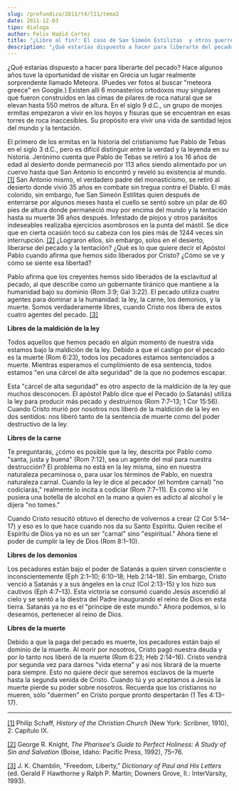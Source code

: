 ```yaml
---
slug: /profundiza/2011/t4/l11/tema2
date: 2011-12-03
tipo: dialoga
author: Felix Hadid Cortez
title: "¿Libre al fin?: El caso de San Simeón Estilitas  y otros guerreros contra el pecado y la tentación"
description: "¿Qué estarías dispuesto a hacer para liberarte del pecado? Hace algunos años  tuve la oportunidad de visitar en Grecia un lugar realmente sorprendente  llamado Meteora. (Puedes ver fotos al buscar “meteora greece” en Google.)  Existen allí 6 monasterios ortodoxos muy singulare..."
---
```


¿Qué estarías dispuesto a hacer para liberarte del pecado? Hace algunos años tuve la oportunidad de visitar en Grecia un lugar realmente sorprendente llamado Meteora. (Puedes ver fotos al buscar "meteora greece" en Google.) Existen allí 6 monasterios ortodoxos muy singulares que fueron construidos en las cimas de pilares de roca natural que se elevan hasta 550 metros de altura. En el siglo 9 d.C., un grupo de monjes ermitas empezaron a vivir en los hoyos y fisuras que se encuentran en esas torres de roca inaccesibles. Su propósito era vivir una vida de santidad lejos del mundo y la tentación.

El primero de los ermitas en la historia del cristianismo fue Pablo de Tebas en el siglo 3 d.C., pero es difícil distinguir entre la verdad y la leyenda en su historia. Jerónimo cuenta que Pablo de Tebas se retiró a los 16 años de edad al desierto donde permaneció por 113 años siendo alimentado por un cuervo hasta que San Antonio lo encontró y reveló su existencia al mundo. [[1]](file:///C:/Users/elifo/Desktop/%C2%BFLibres%20al%20fin_.docx#_ftn1 "") San Antonio mismo, el verdadero padre del monasticismo, se retiró al desierto donde vivió 35 años en combate sin tregua contra el Diablo. El más colorido, sin embargo, fue San Simeón Estilitas quien después de enterrarse por algunos meses hasta el cuello se sentó sobre un pilar de 60 pies de altura donde permaneció muy por encima del mundo y la tentación hasta su muerte 36 años después. Infestado de piojos y otros parásitos indeseables realizaba ejercicios asombrosos en la punta del mástil. Se dice que en cierta ocasión tocó su cabeza con los pies más de 1244 veces sin interrupción. [[2]](file:///C:/Users/elifo/Desktop/%C2%BFLibres%20al%20fin_.docx#_ftn2 "") ¿Lograron ellos, sin embargo, solos en el desierto, liberarse del pecado y la tentación? ¿Qué es lo que quiere decir el Apóstol Pablo cuando afirma que hemos sido liberados por Cristo? ¿Cómo se ve y cómo se siente esa libertad?

Pablo afirma que los creyentes hemos sido liberados de la esclavitud al pecado, al que describe como un gobernante tiránico que mantiene a la humanidad bajo su dominio (Rom 3:9; Gal 3:22). El pecado utiliza cuatro agentes para dominar a la humanidad: la ley, la carne, los demonios, y la muerte. Somos verdaderamente libres, cuando Cristo nos libera de estos cuatro agentes del pecado. [[3]](file:///C:/Users/elifo/Desktop/%C2%BFLibres%20al%20fin_.docx#_ftn3 "")

**Libres de la maldición de la ley**

Todos aquellos que hemos pecado en algún momento de nuestra vida estamos bajo la maldición de la ley. Debido a que el castigo por el pecado es la muerte (Rom 6:23), todos los pecadores estamos sentenciados a muerte. Mientras esperamos el cumplimiento de esa sentencia, todos estamos "en una cárcel de alta seguridad" de la que no podemos escapar.

Esta "cárcel de alta seguridad" es otro aspecto de la maldición de la ley que muchos desconocen. El apóstol Pablo dice que el Pecado (o Satanás) utiliza la ley para producir más pecado y destruirnos (Rom 7:7–13; 1 Cor 15:56). Cuando Cristo murió por nosotros nos liberó de la maldición de la ley en dos sentidos: nos liberó tanto de la sentencia de muerte como del poder destructivo de la ley.

**Libres de la carne**

Te preguntarás, ¿cómo es posible que la ley, descrita por Pablo como "santa, justa y buena" (Rom 7:12), sea un agente del mal para nuestra destrucción? El problema no está en la ley misma, sino en nuestra naturaleza pecaminosa o, para usar los términos de Pablo, en nuestra naturaleza carnal. Cuando la ley le dice al pecador (el hombre carnal) "no codiciarás," realmente lo incita a codiciar (Rom 7:7–11). Es como si le pusiera una botella de alcohol en la mano a quien es adicto al alcohol y le dijera "no tomes."

Cuando Cristo resucitó obtuvo el derecho de volvernos a crear (2 Cor 5:14–17) y eso es lo que hace cuando nos da su Santo Espíritu. Quien recibe el Espíritu de Dios ya no es un ser "carnal" sino "espiritual." Ahora tiene el poder de cumplir la ley de Dios (Rom 8:1–10).

**Libres de los demonios**

Los pecadores están bajo el poder de Satanás a quien sirven consciente o inconscientemente (Eph 2:1–10; 6:10–18; Heb 2:14–18). Sin embargo, Cristo venció a Satanás y a sus ángeles en la cruz (Col 2:13–15) y los hizo sus cautivos (Eph 4:7–13). Esta victoria se consumó cuando Jesús ascendió al cielo y se sentó a la diestra del Padre inaugurando el reino de Dios en esta tierra. Satanás ya no es el "príncipe de este mundo." Ahora podemos, si lo deseamos, pertenecer al reino de Dios.

**Libres de la muerte**

Debido a que la paga del pecado es muerte, los pecadores están bajo el dominio de la muerte. Al morir por nosotros, Cristo pagó nuestra deuda y por lo tanto nos liberó de la muerte (Rom 6:23; Heb 2:14–16). Cristo vendrá por segunda vez para darnos "vida eterna" y así nos librará de la muerte para siempre. Esto no quiere decir que seremos esclavos de la muerte hasta la segunda venida de Cristo. Cuando tú y yo aceptamos a Jesús la muerte pierde su poder sobre nosotros. Recuerda que los cristianos no mueren, sólo "duermen" en Cristo porque pronto despertarán (1 Tes 4:13–17).

* * *

[[1]](file:///C:/Users/elifo/Desktop/%C2%BFLibres%20al%20fin_.docx#_ftnref1 "") Philip Schaff, _History of the Christian Church_ (New York: Scribner, 1910), 2: Capítulo IX.

[[2]](file:///C:/Users/elifo/Desktop/%C2%BFLibres%20al%20fin_.docx#_ftnref2 "") George R. Knight, _The Pharisee's Guide to Perfect Holiness: A Study of Sin and Salvation_ (Boise, Idaho: Pacific Press, 1992), 75–76.

[[3]](file:///C:/Users/elifo/Desktop/%C2%BFLibres%20al%20fin_.docx#_ftnref3 "") J. K. Chamblin, "Freedom, Liberty," _Dictionary of Paul and His Letters_ (ed. Gerald F Hawthorne y Ralph P. Martin; Downers Grove, Il.: InterVarsity, 1993).
